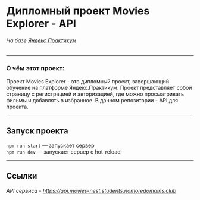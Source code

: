 # **Дипломный проект Movies Explorer - API**
###### *На базе [Яндекс Практикум](https://www.praktikum.yandex.ru "Яндекс Практикум")*
___
### О чём этот проект:
Проект Movies Explorer - это дипломный проект, завершающий обучение на платформе Яндекс.Практикум. Проект представляет собой страницу с регистрацией и авторизацией, где можно просматривать фильмы и добавлять в избранное.
В данном репозитории - API для проекта.
___
## Запуск проекта
`npm run start` — запускает сервер   
`npm run dev` — запускает сервер с hot-reload
___
## Ссылки
###### API сервиса - https://api.movies-nest.students.nomoredomains.club
